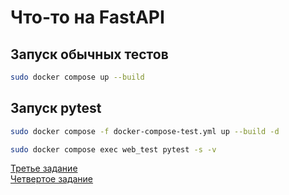 # Что-то на FastAPI

## Запуск обычных тестов
```bash
sudo docker compose up --build
```

## Запуск pytest
```bash 
sudo docker compose -f docker-compose-test.yml up --build -d
```
```bash
sudo docker compose exec web_test pytest -s -v
```
[Третье задание](https://github.com/Kaiden0001/RestaurantMenuAPI/blob/a1de8aaee29bb59771ecdf637f426df5d3c31bf8/src/menu/repositories/menu_repository.py#L34)<br>
[Четвертое задание](https://github.com/Kaiden0001/RestaurantMenuAPI/blob/a1de8aaee29bb59771ecdf637f426df5d3c31bf8/src/menu/tests/test_dish_and_submenu_count.py#L1)
